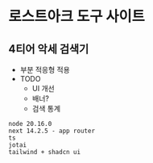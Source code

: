 # 로스트아크 도구 사이트

## 4티어 악세 검색기
- 부분 적응형 적용
- TODO
  - UI 개선
  - 배너?
  - 검색 통계

```
node 20.16.0
next 14.2.5 - app router
ts
jotai
tailwind + shadcn ui
```
